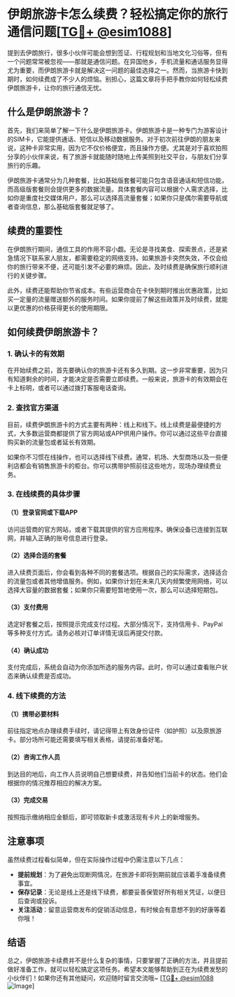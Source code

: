 # 伊朗旅游卡怎么续费？轻松搞定你的旅行通信问题[[TG💪+ @esim1088](https://t.me/s/esim1088)]

提到去伊朗旅行，很多小伙伴可能会想到签证、行程规划和当地文化习俗等，但有一个问题常常被忽视——那就是通信问题。在异国他乡，手机流量和通话服务显得尤为重要，而伊朗旅游卡就是解决这一问题的最佳选择之一。然而，当旅游卡快到期时，如何续费成了不少人的烦恼。别担心，这篇文章将手把手教你如何轻松续费伊朗旅游卡，让你的旅行通信无忧。

## 什么是伊朗旅游卡？

首先，我们来简单了解一下什么是伊朗旅游卡。伊朗旅游卡是一种专门为游客设计的SIM卡，它能提供通话、短信以及移动数据服务。对于初次前往伊朗的朋友来说，这种卡非常实用，因为它不仅价格便宜，而且操作方便。尤其是对于喜欢拍照分享的小伙伴来说，有了旅游卡就能随时随地上传美照到社交平台，与朋友们分享旅行的乐趣。

伊朗旅游卡通常分为几种套餐，比如基础版套餐可能只包含语音通话和短信功能，而高级版套餐则会提供更多的数据流量。具体套餐内容可以根据个人需求选择，比如你是重度社交媒体用户，那么可以选择高流量套餐；如果你只是偶尔需要导航或者查询信息，那么基础版套餐就足够了。

## 续费的重要性

在伊朗旅行期间，通信工具的作用不容小觑。无论是寻找美食、探索景点，还是紧急情况下联系家人朋友，都需要稳定的网络支持。如果旅游卡突然失效，不仅会给你的旅行带来不便，还可能引发不必要的麻烦。因此，及时续费是确保旅行顺利进行的关键步骤。

此外，续费还能帮助你节省成本。有些运营商会在卡快到期时推出优惠政策，比如买一定量的流量赠送额外的服务时间。如果你提前了解这些政策并及时续费，就能以更优惠的价格获得更长的使用期限。

## 如何续费伊朗旅游卡？

### 1. 确认卡的有效期

在开始续费之前，首先要确认你的旅游卡还有多久到期。这一步非常重要，因为只有知道剩余的时间，才能决定是否需要立即续费。一般来说，旅游卡的有效期会在卡上标明，或者可以通过拨打客服电话查询。

### 2. 查找官方渠道

目前，续费伊朗旅游卡的方式主要有两种：线上和线下。线上续费是最便捷的方式，大多数运营商都提供了官方网站或APP供用户操作。你可以通过这些平台直接购买新的流量包或者延长有效期。

如果你不习惯在线操作，也可以选择线下续费。通常，机场、大型商场以及一些便利店都会有销售旅游卡的柜台。你可以携带护照前往这些地方，现场办理续费业务。

### 3. 在线续费的具体步骤

#### （1）登录官网或下载APP

访问运营商的官方网站，或者下载其提供的官方应用程序。确保设备已连接到互联网，并输入正确的账号信息进行登录。

#### （2）选择合适的套餐

进入续费页面后，你会看到各种不同的套餐选项。根据自己的实际需求，选择适合的流量包或者其他增值服务。例如，如果你计划在未来几天内频繁使用网络，可以选择大容量的数据套餐；如果你只需要短暂地使用一次，那么可以选择短期包。

#### （3）支付费用

选定好套餐之后，按照提示完成支付过程。大部分情况下，支持信用卡、PayPal等多种支付方式。请务必核对订单详情无误后再提交付款。

#### （4）确认成功

支付完成后，系统会自动为你添加所选的服务内容。此时，你可以通过查看账户状态来确认续费是否成功。

### 4. 线下续费的方法

#### （1）携带必要材料

前往指定地点办理续费手续时，请记得带上有效身份证件（如护照）以及原旅游卡。部分场所可能还需要填写相关表格，请提前准备好笔。

#### （2）咨询工作人员

到达目的地后，向工作人员说明自己想要续费，并告知他们当前卡的状态。他们会根据你的情况推荐相应的解决方案。

#### （3）完成交易

按照指示缴纳相应金额后，即可领取新卡或激活现有卡片上的新增服务。

## 注意事项

虽然续费过程看似简单，但在实际操作过程中仍需注意以下几点：

- **提前规划**：为了避免出现断网情况，在旅游卡即将到期前就应该着手准备续费事宜。
- **保存记录**：无论是线上还是线下续费，都要妥善保管好所有相关凭证，以便日后查询或投诉。
- **关注活动**：留意运营商发布的促销活动信息，有时候会有意想不到的好康等着你哦！

## 结语

总之，伊朗旅游卡续费并不是什么复杂的事情，只要掌握了正确的方法，并且提前做好准备工作，就可以轻松搞定这项任务。希望本文能够帮助到正在为续费发愁的小伙伴们！如果你还有其他疑问，欢迎随时留言交流哦~ [[TG💪+ @esim1088](https://t.me/s/esim1088) ![Image](https://i.postimg.cc/4NQfJmqS/Snipaste-2025-05-13-00-14-12.png)]